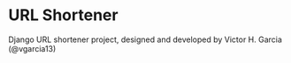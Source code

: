 # URL Shortener

Django URL shortener project, designed and developed by Victor H. Garcia (@vgarcia13)
